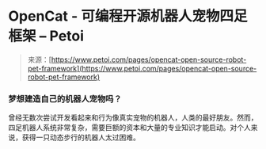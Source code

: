 <!--yml

category: 未分类

date: 2024-05-29 12:34:29

-->

# OpenCat - 可编程开源机器人宠物四足框架 – Petoi

> 来源：[https://www.petoi.com/pages/opencat-open-source-robot-pet-framework](https://www.petoi.com/pages/opencat-open-source-robot-pet-framework)

### 梦想建造自己的机器人宠物吗？

曾经无数次尝试开发看起来和行为像真实宠物的机器人，人类的最好朋友。然而，四足机器人系统非常复杂，需要巨额的资本和大量的专业知识才能启动。对个人来说，获得一只动态步行的机器人太过困难。
